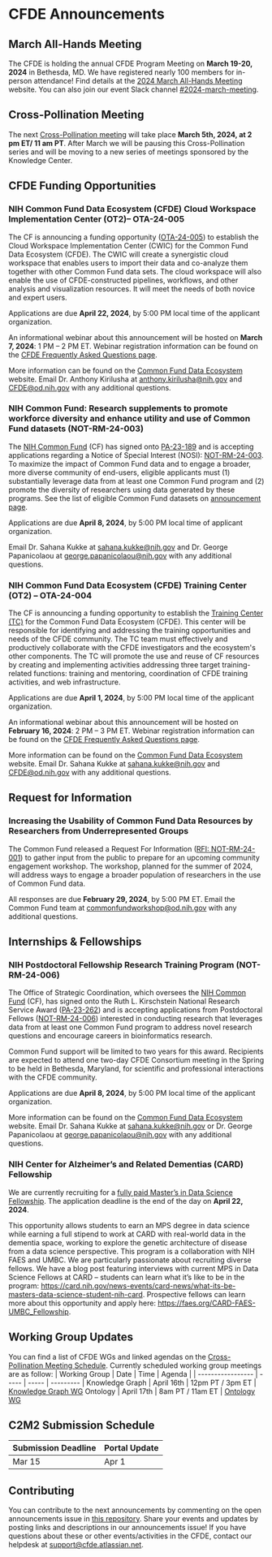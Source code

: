 # CFDE Announcements

## March All-Hands Meeting
The CFDE is holding the annual CFDE Program Meeting on **March 19-20, 2024** in Bethesda, MD. We have registered nearly 100 members for in-person attendance! Find details at the [2024 March All-Hands Meeting](https://nih-cfde.github.io/2024-march-all-hands-meeting/) website. You can also join our event Slack channel [#2024-march-meeting](https://join.slack.com/share/enQtNjQ2NzI1ODAzMzI1NS04NjIyMTRmMDA1MWVjYzcwZGIwNWFhYTVkNDUxYjMyMTQzMWMxYjA2YjY1ODkyNWI0ZGUzNjhjNGViMWQ1MWM0). 

## Cross-Pollination Meeting
The next [Cross-Pollination meeting](https://docs.google.com/document/d/1tG4SgrVcjWGZT0ZbEpWxIMPtxREpdUL3LQeTL5gF0uI/edit?usp=sharing) will take place  **March 5th, 2024, at 2 pm ET/ 11 am PT**. After March we will be pausing this Cross-Pollination series and will be moving to a new series of meetings sponsored by the Knowledge Center. 

## CFDE Funding Opportunities

### **NIH Common Fund Data Ecosystem (CFDE) Cloud Workspace Implementation Center (OT2)– OTA-24-005** 

The CF is announcing a funding opportunity ([OTA-24-005](https://commonfund.nih.gov/sites/default/files/OTA-24-005.pdf)) to establish the Cloud Workspace Implementation Center (CWIC) for the Common Fund Data Ecosystem (CFDE). The CWIC will create a synergistic cloud workspace that enables users to import their data and co-analyze them together with other Common Fund data sets. The cloud workspace will also enable the use of CFDE-constructed pipelines, workflows, and other analysis and visualization resources. It will meet the needs of both novice and expert users.  

Applications are due  **April 22, 2024**,  by 5:00 PM local time of the applicant organization.   

An informational webinar about this announcement will be hosted on  **March 7, 2024**: 1 PM – 2 PM ET. Webinar registration information can be found on the [CFDE Frequently Asked Questions page](https://commonfund.nih.gov/dataecosystem/faqs#webinars). 

More information can be found on the [Common Fund Data Ecosystem](https://commonfund.nih.gov/dataecosystem) website. Email Dr. Anthony Kirilusha at [anthony.kirilusha@nih.gov](mailto:anthony.kirilusha@nih.gov) and [CFDE@od.nih.gov](mailto:CFDE@od.nih.gov) with any additional questions.   

### **NIH Common Fund: Research supplements to promote workforce diversity and enhance utility and use of Common Fund datasets (NOT-RM-24-003)** 

The  [NIH Common Fund](https://commonfund.nih.gov/) (CF) has signed onto [PA-23-189](https://grants.nih.gov/grants/guide/pa-files/PA-23-189.html) and is accepting applications regarding a Notice of Special Interest (NOSI): [NOT-RM-24-003](https://grants.nih.gov/grants/guide/notice-files/NOT-RM-24-003.html). To maximize the impact of Common Fund data and to engage a broader, more diverse community of end-users, eligible applicants must (1) substantially leverage data from at least one Common Fund program and (2) promote the diversity of researchers using data generated by these programs. See the list of eligible Common Fund datasets on [announcement page](https://grants.nih.gov/grants/guide/notice-files/NOT-RM-24-003.html). 

Applications are due  **April 8, 2024**, by 5:00 PM local time of applicant organization.

Email Dr. Sahana Kukke at [sahana.kukke@nih.gov](mailto:sahana.kukke@nih.gov) and Dr. George Papanicolaou at [george.papanicolaou@nih.gov](mailto:george.papanicolaou@nih.gov) with any additional questions. 

### **NIH Common Fund Data Ecosystem (CFDE) Training Center (OT2) – OTA-24-004** 

The CF is announcing a funding opportunity to establish the [Training Center (TC)](https://commonfund.nih.gov/sites/default/files/OTA-24-004.pdf) for the Common Fund Data Ecosystem (CFDE). This center will be responsible for identifying and addressing the training opportunities and needs of the CFDE community. The TC team must effectively and productively collaborate with the CFDE investigators and the ecosystem's other components. The TC will promote the use and reuse of CF resources by creating and implementing activities addressing three target training-related functions: training and mentoring, coordination of CFDE training activities, and web infrastructure.  

Applications are due  **April 1, 2024**,  by 5:00 PM local time of the applicant organization.  

An informational webinar about this announcement will be hosted on  **February 16, 2024**: 2 PM – 3 PM ET. Webinar registration information can be found on the [CFDE Frequently Asked Questions page](https://commonfund.nih.gov/dataecosystem/faqs#webinars). 

More information can be found on the [Common Fund Data Ecosystem](https://commonfund.nih.gov/dataecosystem) website. Email Dr. Sahana Kukke at [sahana.kukke@nih.gov](mailto:sahana.kukke@nih.gov) and [CFDE@od.nih.gov](mailto:CFDE@od.nih.gov) with any additional questions.

## Request for Information
### Increasing the Usability of Common Fund Data Resources by Researchers from Underrepresented Groups 

The Common Fund released a Request For Information ([RFI: NOT-RM-24-001](https://go.nih.gov/CF-Data-Engagement)) to gather input from the public to prepare for an upcoming community engagement workshop. The workshop, planned for the summer of 2024, will address ways to engage a broader population of researchers in the use of Common Fund data. 

All responses are due  **February 29, 2024**,  by 5:00 PM ET. Email the Common Fund team at [commonfundworkshop@od.nih.gov](mailto:commonfundworkshop@od.nih.gov) with any additional questions.

## Internships & Fellowships

### NIH Postdoctoral Fellowship Research Training Program (NOT-RM-24-006) 
The Office of Strategic Coordination, which oversees the [NIH Common Fund](https://commonfund.nih.gov/) (CF),  has signed onto the Ruth L. Kirschstein National Research Service Award ([PA-23-262](https://grants.nih.gov/grants/guide/pa-files/PA-23-262.html)) and is accepting applications from Postdoctoral Fellows ([NOT-RM-24-006](https://grants.nih.gov/grants/guide/notice-files/NOT-RM-24-006.html))  interested in conducting research that leverages data from  at least one Common Fund program to address novel research questions and encourage careers in bioinformatics research.  

Common Fund support will be limited to two years for this award. Recipients are expected to attend one two-day CFDE Consortium meeting in the Spring to be held in Bethesda, Maryland, for scientific and professional interactions with the CFDE community. 

Applications are due  **April 8, 2024**,  by 5:00 PM local time of the applicant organization.  

More information can be found on the [Common Fund Data Ecosystem](https://commonfund.nih.gov/dataecosystem/FundingOpportunities) website. Email Dr. Sahana Kukke at [sahana.kukke@nih.gov](mailto:sahana.kukke@nih.gov) or Dr. George Papanicolaou at [george.papanicolaou@nih.gov](mailto:george.papanicolaou@nih.gov) with any additional questions.

### NIH Center for Alzheimer’s and Related Dementias (CARD) Fellowship
We are currently recruiting for a [fully paid Master’s in Data Science Fellowship](https://card.nih.gov/job-training-opportunities/training-opportunities/data-science-masters). The application deadline is the end of the day on **April 22, 2024**.

This opportunity allows students to earn an MPS degree in data science while earning a full stipend to work at CARD with real-world data in the dementia space, working to explore the genetic architecture of disease from a data science perspective. This program is a collaboration with NIH FAES and UMBC. We are particularly passionate about recruiting diverse fellows.  We have a blog post featuring interviews with current MPS in Data Science Fellows at CARD – students can learn what it’s like to be in the program: https://card.nih.gov/news-events/card-news/what-its-be-masters-data-science-student-nih-card. Prospective fellows can learn more about this opportunity and apply here: https://faes.org/CARD-FAES-UMBC_Fellowship.

## Working Group Updates
You can find a list of CFDE WGs and linked agendas on the [Cross-Pollination Meeting Schedule](https://docs.google.com/spreadsheets/d/1hQAeOLkivUZZnwZ_KxfGw3neezMaWbrPk9nnFiKfQGA/edit?usp=sharing). Currently scheduled working group meetings are as follow: 
| Working Group | Date | Time | Agenda |
| ----------------- | ----- | ----- | --------- | 
Knowledge Graph | April 16th | 12pm PT / 3pm ET | [Knowledge Graph WG](https://docs.google.com/document/d/1WvpkLxWPW0XxZsam6jEJeEUQr2sQ0EWC/edit?usp=sharing&ouid=111367545760360703840&rtpof=true&sd=true)
Ontology | April 17th  | 8am PT / 11am ET | [Ontology WG](https://docs.google.com/document/d/1VoHHBeWfol6XNJa3kzOnOFuTaIrcLYbqKYQcOnj1oh4/edit?usp=sharing)

## C2M2 Submission Schedule
| Submission Deadline | Portal Update |
| ---------------------- | -----------------|
Mar 15 | Apr 1

## Contributing
You can contribute to the next announcements by commenting on the open announcements issue in [this repository](https://github.com/nih-cfde/announcements/issues). Share your events and updates by posting links and descriptions in our announcements issue! If you have questions about these or other events/activities in the CFDE, contact our helpdesk at [support@cfde.atlassian.net](mailto:support@cfde.atlassian.net).
